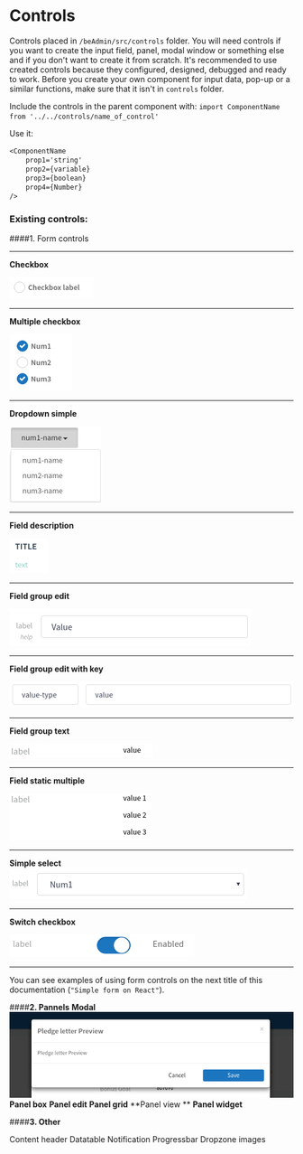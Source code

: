 # Controls 

Controls placed in `/beAdmin/src/controls` folder. You will need controls if you want to create the input field, panel, modal window or something else and if you don't want to create it from scratch. 
It's recommended to use created controls because they configured, designed, debugged and ready to work. 
Before you create your own component for input data, pop-up or a similar functions, make sure that it isn't in `controls` folder. 

Include the controls in the parent component with: 
`import ComponentName from '../../controls/name_of_control'`

Use it: 

```
<ComponentName
    prop1='string'
    prop2={variable}
    prop3={boolean}
    prop4={Number}
/>

```


### Existing controls: 

####1. Form controls
___
**Checkbox**

![](/assets/1.png)
___
**Multiple checkbox**

![](/assets/2.png)
___

**Dropdown simple**

![](/assets/3.png)
___

**Field description**

![](/assets/4.png)
___

**Field group edit**

![](/assets/5.png)
___


**Field group edit with key**

![](/assets/6.png)
___

**Field group text**

![](/assets/7.png)
___

**Field static multiple**

![](/assets/8.png)
___

**Simple select**
![](/assets/9.png)
___

**Switch checkbox**

![](/assets/10.png)

___

You can see examples of using form controls on the next title of this documentation (`"Simple form on React"`).

####**2. Pannels**
**Modal**
![](/assets/111.png)
**Panel box**
**Panel edit**
**Panel grid**
**Panel view **
**Panel widget**

####**3. Other**

Content header
Datatable
Notification
Progressbar
Dropzone images